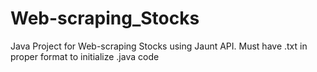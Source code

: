 # Web-scraping_Stocks
Java Project for Web-scraping  Stocks using Jaunt API.
Must have .txt in proper format to initialize .java code
